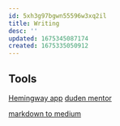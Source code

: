 ```yaml
---
id: 5xh3g97bgwn55596w3xq2il
title: Writing
desc: ''
updated: 1675345087174
created: 1675335050912
---
```

## Tools

[Hemingway app](https://hemingwayapp.com)
[duden mentor](https://mentor.duden.de)

[markdown to medium](http://markdown-to-medium.surge.sh)